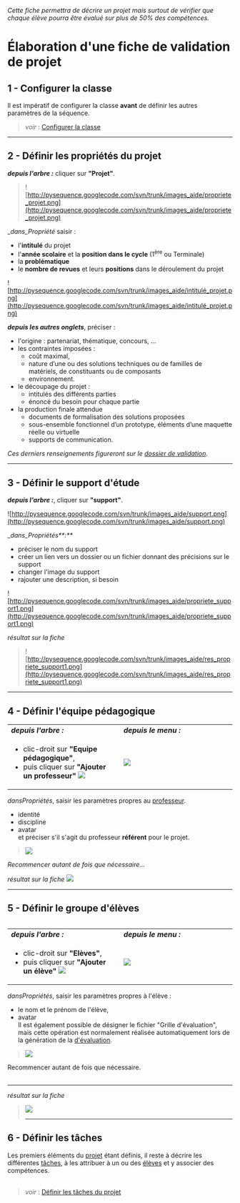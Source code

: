 _Cette fiche permettra de décrire un projet mais surtout de vérifier que chaque élève pourra être évalué sur plus de 50% des compétences._

# Élaboration d'une fiche de validation de projet #


## **1 - Configurer la classe** ##
Il est impératif de configurer la classe **avant** de définir les autres paramètres de la séquence.
> _voir_ : [Configurer la classe](Premiere_utilisation.md)




---

## **2 -  Définir les propriétés du projet** ##

_**depuis l'arbre :**_ cliquer sur **"Projet"**.

> ![http://pysequence.googlecode.com/svn/trunk/images_aide/propriete_projet.png](http://pysequence.googlecode.com/svn/trunk/images_aide/propriete_projet.png)

__dans_Propriété_ saisir :
  * l'**intitulé** du projet
  * l'**année scolaire** et la **position dans le cycle** (1<sup>ère</sup> ou Terminale)
  * la **problématique**
  * le **nombre de revues** et leurs **positions** dans le déroulement du projet

![http://pysequence.googlecode.com/svn/trunk/images_aide/intitulé_projet.png](http://pysequence.googlecode.com/svn/trunk/images_aide/intitulé_projet.png)

_**depuis les autres onglets**_, préciser :
  * l'origine : partenariat, thématique, concours, ...
  * les contraintes imposées :
    * coût maximal,
    * nature d’une ou des solutions techniques ou de familles de matériels, de constituants ou de composants
    * environnement.
  * le découpage du projet :
    * intitulés des différents parties
    * énoncé du besoin pour chaque partie
  * la production finale attendue
    * documents de formalisation des solutions proposées
    * sous-ensemble fonctionnel d’un prototype, éléments d’une maquette réelle ou virtuelle
    * supports de communication.

_Ces derniers renseignements figureront sur le [dossier de validation](Dossier_validation.md)._





---

## **3 - Définir le support d'étude** ##

_**depuis l'arbre :**_, cliquer sur **"support"**.

![http://pysequence.googlecode.com/svn/trunk/images_aide/support.png](http://pysequence.googlecode.com/svn/trunk/images_aide/support.png)

__dans_Propriétés**:**_
  * préciser le nom du support
  * créer un lien vers un dossier ou un fichier donnant des précisions sur le support
  * changer l'image du support
  * rajouter une description, si besoin

![http://pysequence.googlecode.com/svn/trunk/images_aide/propriete_support1.png](http://pysequence.googlecode.com/svn/trunk/images_aide/propriete_support1.png)

_résultat sur la fiche_

> ![http://pysequence.googlecode.com/svn/trunk/images_aide/res_propriete_support1.png](http://pysequence.googlecode.com/svn/trunk/images_aide/res_propriete_support1.png)





---

## **4 - Définir l'équipe pédagogique** ##
<table width='100%'>
<tr>
<td width='50%'><i><b>depuis l'arbre :</b></i></td>
<td width='50%'><i><b>depuis le menu :</b></i></td>
<tr />
<tr>
<td>
<ul><li>clic-droit sur <b>"Equipe pédagogique"</b>,<br>
</li><li>puis cliquer sur <b>"Ajouter un professeur"</b>
<img src='http://pysequence.googlecode.com/svn/trunk/images_aide/equip_peda.png' /></td>
<td><img src='http://pysequence.googlecode.com/svn/trunk/images_aide/menu_prj_ajout_prof.png' /></td>
<tr />
<table /></li></ul>


<i><i>dans</i>Propriétés</i>, saisir les paramètres propres au <a href='Professeurs.md'>professeur</a>.<br>
<ul><li>identité<br>
</li><li>discipline<br>
</li><li>avatar<br>
et préciser s'il s'agit du professeur <b>référent</b> pour le projet.</li></ul>

<blockquote><img src='http://pysequence.googlecode.com/svn/trunk/images_aide/propriete_equip_peda.png' /></blockquote>

<i>Recommencer autant de fois que nécessaire...</i>

<i>résultat sur la fiche</i> <img src='http://pysequence.googlecode.com/svn/trunk/images_aide/res_propriete_equip_peda.png' />



<hr />
<h2><b>5 - Définir le groupe d'élèves</b></h2>
<table width='100%'>
<tr>
<td width='50%'><i><b>depuis l'arbre :</b></i></td>
<td width='50%'><i><b>depuis le menu :</b></i></td>
<tr />
<tr>
<td>
<ul><li>clic-droit sur <b>"Elèves"</b>,<br>
</li><li>puis cliquer sur <b>"Ajouter un élève"</b>
<img src='http://pysequence.googlecode.com/svn/trunk/images_aide/eleves.png' /></td>
<td><img src='http://pysequence.googlecode.com/svn/trunk/images_aide/menu_prj_ajout_eleve.png' /></td>
<tr />
<table /></li></ul>

<i><i>dans</i>Propriétés</i>, saisir les paramètres propres à l'élève :<br>
<ul><li>le nom et le prénom de l'élève,<br>
</li><li>avatar<br>
Il est également possible de désigner le fichier "Grille d'évaluation", mais cette opération est normalement réalisée automatiquement lors de la génération de la <a href='grille.md'>d'évaluation</a>.</li></ul>

<blockquote><img src='http://pysequence.googlecode.com/svn/trunk/images_aide/propriete_eleves.png' /></blockquote>

Recommencer autant de fois que nécessaire.<br>
<br>
<hr />
<i>résultat sur la fiche</i>
<blockquote><img src='http://pysequence.googlecode.com/svn/trunk/images_aide/res_propriete_eleves.png' />
<hr /></blockquote>

<h2><b>6 - Définir les tâches</b></h2>

Les premiers éléments du <a href='Fonctionnalite_Prj.md'>projet</a> étant définis, il reste à décrire les différentes <a href='Taches.md'>tâches</a>, à les attribuer à un ou des <a href='Eleves.md'>élèves</a> et y associer des compétences.<br>
<br>
<blockquote><i>voir</i> : <a href='definition_taches.md'>Définir les tâches du projet</a>